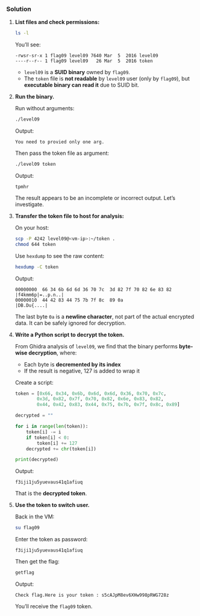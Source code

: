 ### Solution

1. **List files and check permissions:**

	```bash
	ls -l
	```

	You’ll see:

	```
	-rwsr-sr-x 1 flag09 level09 7640 Mar  5  2016 level09
	----r--r-- 1 flag09 level09   26 Mar  5  2016 token
	```

	* `level09` is a **SUID binary** owned by `flag09`.
	* The `token` file is **not readable** by `level09` user (only by `flag09`), but **executable binary can read it** due to SUID bit.

2. **Run the binary.**

	Run without arguments:

	```bash
	./level09
	```

	Output:

	```
	You need to provied only one arg.
	```

	Then pass the token file as argument:

	```bash
	./level09 token
	```

	Output:

	```
	tpmhr
	```

	The result appears to be an incomplete or incorrect output. Let’s investigate.

3. **Transfer the token file to host for analysis:**

	On your host:

	```bash
	scp -P 4242 level09@<vm-ip>:~/token .
	chmod 644 token
	```

	Use `hexdump` to see the raw content:

	```bash
	hexdump -C token
	```

	Output:

	```
	00000000  66 34 6b 6d 6d 36 70 7c  3d 82 7f 70 82 6e 83 82  |f4kmm6p|=..p.n..|
	00000010  44 42 83 44 75 7b 7f 8c  89 0a                    |DB.Du{....|
	```

	The last byte `0a` is a **newline character**, not part of the actual encrypted data. It can be safely ignored for decryption.

4. **Write a Python script to decrypt the token.**

	From Ghidra analysis of `level09`, we find that the binary performs **byte-wise decryption**, where:

	* Each byte is **decremented by its index**
	* If the result is negative, 127 is added to wrap it

	Create a script:

	```python
	token = [0x66, 0x34, 0x6b, 0x6d, 0x6d, 0x36, 0x70, 0x7c,
			0x3d, 0x82, 0x7f, 0x70, 0x82, 0x6e, 0x83, 0x82,
			0x44, 0x42, 0x83, 0x44, 0x75, 0x7b, 0x7f, 0x8c, 0x89]

	decrypted = ""

	for i in range(len(token)):
		token[i] -= i
		if token[i] < 0:
			token[i] += 127
		decrypted += chr(token[i])

	print(decrypted)
	```

	Output:

	```
	f3iji1ju5yuevaus41q1afiuq
	```

	That is the **decrypted token**.

5. **Use the token to switch user.**

	Back in the VM:

	```bash
	su flag09
	```

	Enter the token as password:

	```
	f3iji1ju5yuevaus41q1afiuq
	```

	Then get the flag:

	```bash
	getflag
	```

	Output:

	```
	Check flag.Here is your token : s5cAJpM8ev6XHw998pRWG728z
	```

	You’ll receive the `flag09` token.
